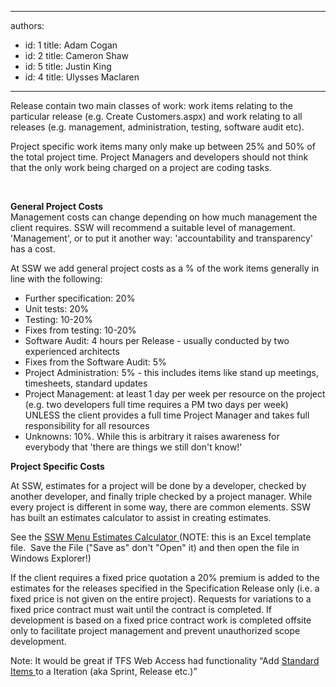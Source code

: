 

---
authors:
  - id: 1
    title: Adam Cogan
  - id: 2
    title: Cameron Shaw
  - id: 5
    title: Justin King
  - id: 4
    title: Ulysses Maclaren
---




<span class='intro'> 
  <p>Release contain two main classes of work&#58; work items relating to the particular release (e.g. Create Customers.aspx) and work relating to all releases (e.g. management, administration, testing, software audit etc). </p>
<p>Project specific work items many only make up between 25% and 50% of the total project time. Project Managers and developers should not think that the only work being charged on a project are coding tasks.</p>
​ </span>


  <p>
    <strong>General Project Costs <br>
</strong>Management costs can change depending on how much management the client requires. SSW will recommend a suitable level of management. 'Management', or to put it another way&#58; 'accountability and transparency' has a cost. </p>
<p>At SSW we add general project costs as a % of the work items generally in line with the following&#58; </p>
<ul>
    <li>Further specification&#58; 20% </li>
    <li>Unit tests&#58; 20% </li>
    <li>Testing&#58; 10-20% </li>
    <li>Fixes from testing&#58; 10-20% </li>
    <li>Software Audit&#58; 4 hours per Release - usually conducted by two experienced architects </li>
    <li>Fixes from the Software Audit&#58; 5% </li>
    <li>Project Administration&#58; 5% - this includes items like stand up meetings, timesheets, standard updates </li>
    <li>Project Management&#58; at least 1 day per week per resource on the project (e.g. two developers full time requires a PM two days per week) UNLESS the client provides a full time Project Manager and takes full responsibility for all resources </li>
    <li>Unknowns&#58; 10%. While this is arbitrary it raises awareness for everybody that 'there are things we still don't know!' </li>
</ul>
<p><strong>Project Specific Costs </strong></p>
<p>At SSW, estimates for a project will be done by a developer, checked by another developer, and finally triple checked by a project manager. While every project is different in some way, there are common elements. SSW has built an estimates calculator to assist in creating estimates. </p>
<p>See the <a href="/Management/RulesToBetterProjectManagement/Pages/ReleaseEstimationProcess.aspx">SSW Menu Estimates Calculator </a>(NOTE&#58; this is an Excel template file.&#160;&#160;Save the File (&quot;Save as&quot; don't &quot;Open&quot; it) and then open the file in Windows Explorer!) </p>
<p>If the client requires a fixed price quotation a 20% premium is added to the estimates for the releases specified in the Specification Release only (i.e. a fixed price is not given on the entire project). Requests for variations to a fixed price contract must wait until the contract is completed. If development is based on a fixed price contract work is completed offsite only to facilitate project management and prevent unauthorized scope development. </p>
<p>Note&#58; It would be great if TFS Web Access had functionality “Add <a href="http&#58;//www.ssw.com.au/ssw/Standards/BetterSoftwareSuggestions/TeamFoundationServer.aspx#StandardItems">Standard Items </a>to a Iteration (aka Sprint, Release etc.)” </p>



